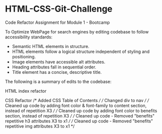 # HTML-CSS-Git-Challenge
Code Refactor Assignment for Module 1 - Bootcamp

To Optimize WebPage for search engines by editing codebase to follow accessibility standards:

* Semantic HTML elements in structure.
* HTML elements follow a logical structure independent of styling and positioning.
* Image elements have accessible alt attributes.
* Heading attributes fall in sequential order.
* Title element has a concise, descriptive title.

The following is a summary of edits to the codebase:

HTML index refactor
<!--Changed <title> from "website" to "Horiseon"-->
<!--Changed <div> to <header>-->
<!--Changed <div> to <nav>-->
<!--Fixed link for "Search Engine Optimization"-->
<!--Aded a null for decorative icons & cleaned code - removed </img> -->
<!-- Changed <div> to <aside>-->

CSS Refactor
/* Added CSS Table of Contents */
/* Changed div to nav */
/* Cleaned up code by adding font color & font-family to content section, instead of repetition X3 */
/* Cleaned up code by adding font color to benefits section, instead of repetition X3 */
/* Cleaned up code - Removed "benefits" repetitive h3 attributes X3 to x1 */
/* Cleaned up code - Removed "benefits" repetitive img attributes X3 to x1 */